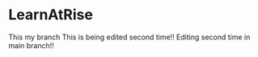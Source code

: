 # LearnAtRise
This my branch
This is being edited second time!!
Editing second time in main branch!!


